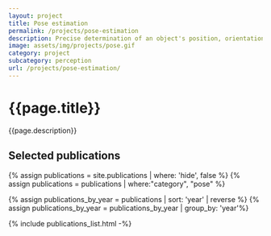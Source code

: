 ```yaml
---
layout: project
title: Pose estimation
permalink: /projects/pose-estimation
description: Precise determination of an object's position, orientation, and dimensions in 3D space is vital for autonomous driving.
image: assets/img/projects/pose.gif
category: project
subcategory: perception
url: /projects/pose-estimation/
---
```



<h1>{{page.title}}</h1> 
<p>{{page.description}}</p>


<h2>Selected publications</h2>

{% assign publications = site.publications | where: 'hide', false %}
{% assign publications = publications | where:"category", "pose" %}

<!-- {% assign publications_by_year = publications | group_by: 'year' | sort: 'year' |  reverse %} -->
{% assign publications_by_year = publications |  sort: 'year' |  reverse %}
{% assign publications_by_year = publications_by_year | group_by: 'year'%}

{% include publications_list.html -%}

